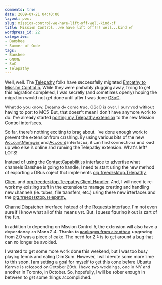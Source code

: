 ```yaml
---
comments: true
date: 2009-09-21 04:40:00
layout: post
slug: mission-control-we-have-lift-off-well-kind-of
title: Mission Control...we have lift off!!! well...kind of
wordpress_id: 22
categories:
- Banshee
- Summer of Code
tags:
- Banshee
- GNOME
- SoC
- Telepathy
---
```


Well, well. The [Telepathy](http://telepathy.freedesktop.org/wiki/) folks have successfully migrated [Empathy to Mission Control 5.](http://www.mail-archive.com/telepathy@lists.freedesktop.org/msg03386.html) While they were probably plugging away, trying to get this migration completed, I was secretly (and sometimes openly) hoping the migration would not get done until after I was done [GSoC](http://code.google.com/soc/).

What do you know. Dreams do come true. GSoC is over.  I survived without having to port to MC5. But, that doesn't mean I don't have anymore work to do. I've already started [porting my Telepathy extension](http://github.com/nloko/banshee/tree/mc5) to the new Mission Control interfaces.

So far, there's nothing exciting to brag about. I've done enough work to prevent the extension from crashing. By using various bits of the new [AccountManager](http://telepathy.freedesktop.org/spec/org.freedesktop.Telepathy.AccountManager.html) and [Account](http://telepathy.freedesktop.org/spec/org.freedesktop.Telepathy.Account.html) interfaces, it can find connections and load up who else is online and running the Telepathy extension. What's left? LOTS!

Instead of using the [ContactCapabilities](http://telepathy.freedesktop.org/spec/org.freedesktop.Telepathy.Connection.Interface.ContactCapabilities.html) interface to advertise what channels Banshee is going to handle, I need to start using the new method of exporting a DBus object that implements [org.freedesktop.Telepathy.](http://telepathy.freedesktop.org/spec/org.freedesktop.Telepathy.Client.html)


[Client](http://telepathy.freedesktop.org/spec/org.freedesktop.Telepathy.Client.html) and [org.freedesktop.Telepathy.](http://telepathy.freedesktop.org/spec/org.freedesktop.Telepathy.Client.Handler.html)[Client.Handler](http://telepathy.freedesktop.org/spec/org.freedesktop.Telepathy.Client.Handler.html). And, I will need to re-work my existing stuff in the extension to manage creating and handling new channels (ie. tubes, file transfers, etc.) using these new interfaces and the [org.freedesktop.Telepathy.](http://telepathy.freedesktop.org/spec/org.freedesktop.Telepathy.ChannelDispatcher.html)


[ChannelDispatcher](http://telepathy.freedesktop.org/spec/org.freedesktop.Telepathy.ChannelDispatcher.html) interface instead of the [Requests](http://telepathy.freedesktop.org/spec/org.freedesktop.Telepathy.Connection.Interface.Requests.html) interface. I'm not even sure if I know what all of this means yet. But, I guess figuring it out is part of the fun.

In addition to depending on Mission Control 5, the extension will also have a dependancy on Mono 2.4. Thanks to [packages from directhex](https://launchpad.net/%7Edirecthex/+archive/monoxide), upgrading from 2.0 was a piece of cake. The need for 2.4 is to get around a [bug](https://bugzilla.novell.com/show_bug.cgi?id=481687) that can no longer be avoided.

I wanted to get some more work done this weekend, but I was too busy playing tennis and eating Dim Sum. However, I will devote some more time to this soon. I am setting a goal for myself to get this done before Ubuntu Karmic is released on October 29th. I have two weddings, one in NY and another in Toronto, in October. So, hopefully, I will be sober enough in between to get some things accomplished.





